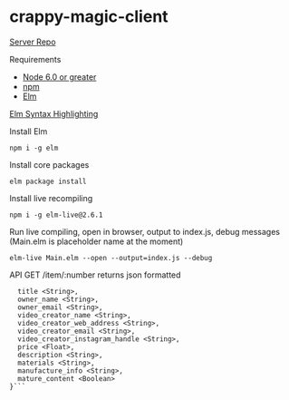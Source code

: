 # crappy-magic-client

[Server Repo](https://github.com/calebgregory/crappy-magic)

Requirements
* [Node 6.0 or greater](https://nodejs.org/)
* [npm](https://www.npmjs.com/)
* [Elm](http://elm-lang.org/)

[Elm Syntax Highlighting](https://guide.elm-lang.org/get_started.html#configure-your-editor)

Install Elm

`npm i -g elm`

Install core packages

`elm package install`

Install live recompiling

`npm i -g elm-live@2.6.1`

Run live compiling, open in browser, output to index.js, debug messages
(Main.elm is placeholder name at the moment)

`elm-live Main.elm --open --output=index.js --debug`


API
GET /item/:number
  returns json formatted
```{
  title <String>,
  owner_name <String>,
  owner_email <String>,
  video_creator_name <String>,
  video_creator_web_address <String>,
  video_creator_email <String>,
  video_creator_instagram_handle <String>,
  price <Float>,
  description <String>,
  materials <String>,
  manufacture_info <String>,
  mature_content <Boolean>
}```
